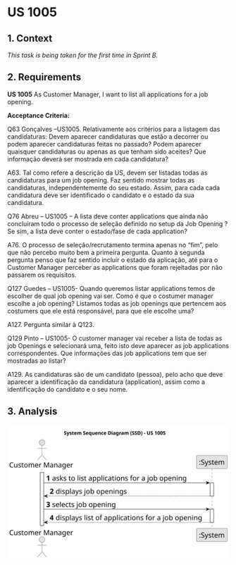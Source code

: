 # US 1005

## 1. Context

*This task is being taken for the first time in Sprint B.*

## 2. Requirements

**US 1005** As Customer Manager, I want to list all applications for a job opening.

**Acceptance Criteria:**

Q63 Gonçalves –US1005. Relativamente aos critérios para a listagem das candidaturas: Devem aparecer candidaturas que estão a decorrer ou podem aparecer candidaturas feitas no passado? Podem aparecer quaisquer candidaturas ou apenas as que tenham sido aceites? Que informação deverá ser mostrada em cada candidatura?

A63. Tal como refere a descrição da US, devem ser listadas todas as candidaturas para um job opening. Faz sentido mostrar todas as candidaturas, independentemente do seu estado. Assim, para cada cada candidatura deve ser identificado o candidato e o estado da sua candidatura.

Q76 Abreu – US1005 – A lista deve conter applications que ainda não concluíram todo o processo de seleção definido no setup da Job Opening ? Se sim, a lista deve conter o estado/fase de cada application?

A76. O processo de seleção/recrutamento termina apenas no “fim”, pelo que não percebo muito bem a primeira pergunta. Quanto à segunda pergunta penso que faz sentido incluir o estado da aplicação, até para o Customer Manager perceber as applications que foram rejeitadas por não passarem os requisitos.

Q127 Guedes – US1005- Quando queremos listar applications temos de escolher de qual job opening vai ser. Como é que o costumer manager escolhe a job opening? Listamos todas as job openings que pertencem aos costumers que ele está responsável, para que ele escolhe uma?

A127. Pergunta similar à Q123.

Q129 Pinto – US1005- O customer manager vai receber a lista de todas as job Openings e selecionará uma, feito isto deve aparecer as job applications correspondentes. Que informações das job applications tem que ser mostradas ao listar?

A129. As candidaturas são de um candidato (pessoa), pelo acho que deve aparecer a identificação da candidatura (application), assim como a identificação do candidato e o seu nome.

## 3. Analysis

![SSD](analysis/us1005-SSD.svg)
